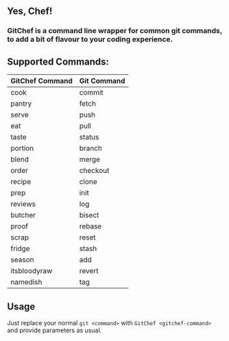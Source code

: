 ## Yes, Chef!
### GitChef is a command line wrapper for common git commands, to add a bit of flavour to your coding experience.

## Supported Commands:
| GitChef Command | Git Command |
|-----------------|-------------|
| cook            | commit      |
| pantry          | fetch       |
| serve           | push        |
| eat             | pull        |
| taste           | status      |
| portion         | branch      |
| blend           | merge       |
| order           | checkout    |
| recipe          | clone       |
| prep            | init        |
| reviews         | log         |
| butcher         | bisect      |
| proof           | rebase      |
| scrap           | reset       |
| fridge          | stash       |
| season          | add         |
| itsbloodyraw    | revert      |
| namedish        | tag         |

## Usage
Just replace your normal `git <command>` with `GitChef <gitchef-command>` and provide parameters as usual.
